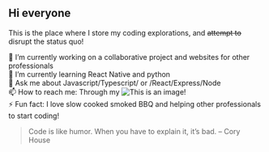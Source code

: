 ## Hi everyone 
This is the place where I store my coding explorations, and ~~attempt to~~ disrupt the status quo!

🔭  I’m currently working on a collaborative project and websites for other professionals  
🌱  I’m currently learning React Native and python  
💬  Ask me about Javascript/Typescript/ or /React/Express/Node  
📫  How to reach me: Through my ![This is an image]([https://myoctocat.com/assets/images/base-octocat.svg](https://camo.githubusercontent.com/a493f6833f99fb3c85788d6d9305e6b7a42b838e5ee5d138fd9a8214a7e77472/68747470733a2f2f696d672e736869656c64732e696f2f62616467652f6c696e6b6564696e2d2532333030373742352e7376673f267374796c653d666f722d7468652d6261646765266c6f676f3d6c696e6b6564696e266c6f676f436f6c6f723d7768697465))!  
⚡  Fun fact: I love slow cooked smoked BBQ and helping other professionals to start coding!  

>Code is like humor. When you have to explain it, it’s bad. – Cory House

